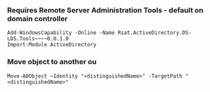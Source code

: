 ### Requires Remote Server Administration Tools - default on domain controller
```
Add-WindowsCapability -Online -Name Rsat.ActiveDirectory.DS-LDS.Tools~~~~0.0.1.0
Import-Module ActiveDirectory
```

### Move object to another ou
```
Move-ADObject –Identity "<distinguishedName>" -TargetPath "<distinguishedName>"
```

